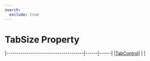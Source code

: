```yaml
---
search:
  exclude: true
---
```


<h1 class="heading"><span class="name">TabSize Property</span></h1>

|--------------------------------------|------|------|
|[TabControl](../objects/tabcontrol.md)|&nbsp;|&nbsp;|

